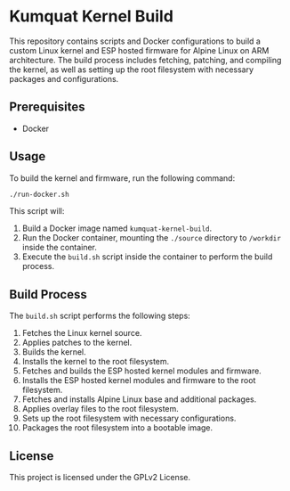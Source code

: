 # Kumquat Kernel Build

This repository contains scripts and Docker configurations to build a custom Linux kernel and ESP hosted firmware for Alpine Linux on ARM architecture. The build process includes fetching, patching, and compiling the kernel, as well as setting up the root filesystem with necessary packages and configurations.

## Prerequisites

- Docker

## Usage

To build the kernel and firmware, run the following command:

```bash
./run-docker.sh
```

This script will:
1. Build a Docker image named `kumquat-kernel-build`.
2. Run the Docker container, mounting the `./source` directory to `/workdir` inside the container.
3. Execute the `build.sh` script inside the container to perform the build process.

## Build Process

The `build.sh` script performs the following steps:
1. Fetches the Linux kernel source.
2. Applies patches to the kernel.
3. Builds the kernel.
4. Installs the kernel to the root filesystem.
5. Fetches and builds the ESP hosted kernel modules and firmware.
6. Installs the ESP hosted kernel modules and firmware to the root filesystem.
7. Fetches and installs Alpine Linux base and additional packages.
8. Applies overlay files to the root filesystem.
9. Sets up the root filesystem with necessary configurations.
10. Packages the root filesystem into a bootable image.

## License

This project is licensed under the GPLv2 License.